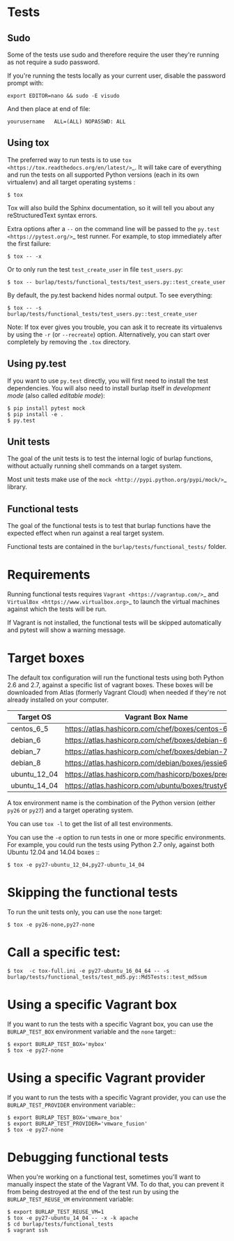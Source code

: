 Tests
=====

## Sudo

Some of the tests use sudo and therefore require the user they're running as not require a sudo password.

If you're running the tests locally as your current user, disable the password prompt with:

    export EDITOR=nano && sudo -E visudo

And then place at end of file:

    yourusername   ALL=(ALL) NOPASSWD: ALL

## Using tox

The preferred way to run tests is to use `tox <https://tox.readthedocs.org/en/latest/>`_.
It will take care of everything and run the tests on all supported Python
versions (each in its own virtualenv) and all target operating systems :

    $ tox

Tox will also build the Sphinx documentation, so it will tell you about any
reStructuredText syntax errors.

Extra options after a ``--`` on the command line will be passed to the
`py.test <https://pytest.org/>`_ test runner. For example, to stop immediately
after the first failure:

    $ tox -- -x

Or to only run the test ``test_create_user`` in file ``test_users.py``:

    $ tox -- burlap/tests/functional_tests/test_users.py::test_create_user

By default, the py.test backend hides normal output. To see everything:

    $ tox -- -s burlap/tests/functional_tests/test_users.py::test_create_user

Note: If tox ever gives you trouble, you can ask it to recreate its virtualenvs
by using the ``-r`` (or ``--recreate``) option. Alternatively, you can start
over completely by removing the ``.tox`` directory.

## Using py.test

If you want to use ``py.test`` directly, you will first need to install the test
dependencies. You will also need to install burlap itself in *development
mode* (also called *editable mode*):

    $ pip install pytest mock
    $ pip install -e .
    $ py.test

## Unit tests

The goal of the unit tests is to test the internal logic of burlap functions,
without actually running shell commands on a target system.

Most unit tests make use of the `mock <http://pypi.python.org/pypi/mock/>`_
library.

## Functional tests

The goal of the functional tests is to test that burlap functions have the
expected effect when run against a real target system.

Functional tests are contained in the ``burlap/tests/functional_tests/`` folder.

# Requirements

Running functional tests requires `Vagrant <https://vagrantup.com/>`_ and
`VirtualBox <https://www.virtualbox.org>`_ to launch the virtual machines
against which the tests will be run.

If Vagrant is not installed, the functional tests will be skipped automatically
and pytest will show a warning message.

# Target boxes

The default tox configuration will run the functional tests using both
Python 2.6 and 2.7, against a specific list of vagrant boxes. These boxes
will be downloaded from Atlas (formerly Vagrant Cloud) when needed if
they're not already installed on your computer.

|Target OS|Vagrant Box Name
|---|---|
|centos_6_5|<https://atlas.hashicorp.com/chef/boxes/centos-6.5>
|debian_6|<https://atlas.hashicorp.com/chef/boxes/debian-6.0.10>
|debian_7|<https://atlas.hashicorp.com/chef/boxes/debian-7.8>
|debian_8|<https://atlas.hashicorp.com/debian/boxes/jessie64>
|ubuntu_12_04|<https://atlas.hashicorp.com/hashicorp/boxes/precise64>
|ubuntu_14_04|<https://atlas.hashicorp.com/ubuntu/boxes/trusty64>

A tox environment name is the combination of the Python version
(either ``py26`` or ``py27``) and a target operating system.

You can use ``tox -l`` to get the list of all test environments.

You can use the ``-e`` option to run tests in one or more specific
environments. For example, you could run the tests using Python 2.7
only, against both Ubuntu 12.04 and 14.04 boxes ::

    $ tox -e py27-ubuntu_12_04,py27-ubuntu_14_04

# Skipping the functional tests

To run the unit tests only, you can use the ``none`` target:

    $ tox -e py26-none,py27-none

# Call a specific test:

    $ tox  -c tox-full.ini -e py27-ubuntu_16_04_64 -- -s burlap/tests/functional_tests/test_md5.py::Md5Tests::test_md5sum

# Using a specific Vagrant box

If you want to run the tests with a specific Vagrant box, you can use
the ``BURLAP_TEST_BOX`` environment variable and the ``none`` target::

    $ export BURLAP_TEST_BOX='mybox'
    $ tox -e py27-none

# Using a specific Vagrant provider

If you want to run the tests with a specific Vagrant provider, you can use
the ``BURLAP_TEST_PROVIDER`` environment variable::

    $ export BURLAP_TEST_BOX='vmware_box'
    $ export BURLAP_TEST_PROVIDER='vmware_fusion'
    $ tox -e py27-none

# Debugging functional tests

When you're working on a functional test, sometimes you'll want to manually inspect
the state of the Vagrant VM. To do that, you can prevent it from being destroyed
at the end of the test run by using the ``BURLAP_TEST_REUSE_VM`` environment
variable:

    $ export BURLAP_TEST_REUSE_VM=1
    $ tox -e py27-ubuntu_14_04 -- -x -k apache
    $ cd burlap/tests/functional_tests
    $ vagrant ssh
